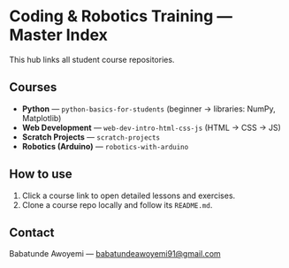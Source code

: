# Coding & Robotics Training — Master Index
This hub links all student course repositories.


## Courses
- **Python** — `python-basics-for-students` (beginner → libraries: NumPy, Matplotlib)
- **Web Development** — `web-dev-intro-html-css-js` (HTML → CSS → JS)
- **Scratch Projects** — `scratch-projects`
- **Robotics (Arduino)** — `robotics-with-arduino`


## How to use
1. Click a course link to open detailed lessons and exercises.
2. Clone a course repo locally and follow its `README.md`.


## Contact
Babatunde Awoyemi — babatundeawoyemi91@gmail.com
